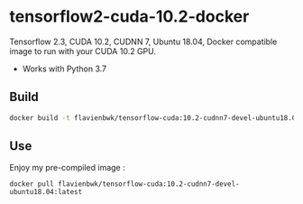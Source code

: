 # tensorflow2-cuda-10.2-docker

Tensorflow 2.3, CUDA 10.2, CUDNN 7, Ubuntu 18.04, Docker compatible image to run with your CUDA 10.2 GPU.

- Works with Python 3.7

## Build

```bash
docker build -t flavienbwk/tensorflow-cuda:10.2-cudnn7-devel-ubuntu18.04:devel .
```

## Use

Enjoy my pre-compiled image :

```
docker pull flavienbwk/tensorflow-cuda:10.2-cudnn7-devel-ubuntu18.04:latest
```
